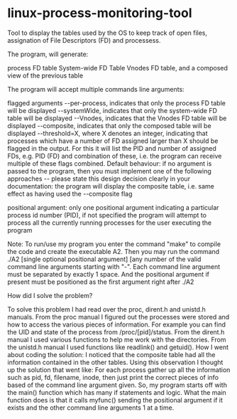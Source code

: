 # linux-process-monitoring-tool
Tool to display the tables used by the OS to keep track of open files, assignation of File Descriptors (FD) and processess.

The program, will generate:

process FD table
System-wide FD Table
Vnodes FD table, and
a composed view of the previous table
 

The program will accept multiple commands line arguments:

flagged arguments
--per-process, indicates that only the process FD table will be displayed
--systemWide, indicates that only the system-wide FD table will be displayed
--Vnodes, indicates that the Vnodes FD table will be displayed
--composite, indicates that only the composed table will be displayed
--threshold=X, where X denotes an integer, indicating that processes which have a number of FD assigned larger than X should be flagged in the output.
For this it will list the PID and number of assigned FDs, e.g. PID (FD)
and combination of these, i.e. the program can receive multiple of these flags combined.
Default behaviour: if no argument is passed to the program, then you must implement one of the following approaches -- please state this design decision clearly in your documentation:
the program will display the composite table, i.e. same effect as having used the --composite flag

positional argument:
only one positional argument indicating a particular process id number (PID), if not specified the program will attempt to process all the currently running processes for the user executing the program

Note: To run/use my program you enter the command "make" to compile the code and create the executable A2. Then you may run the command ./A2 [single optional positional argument] [any number of the valid command line arguments starting with "-". Each command line argument must be separated by exactly 1 space. And the positional argument if present must be positioned as the first argument right after ./A2


How did I solve the problem?

To solve this problem I had read over the proc, dirent.h and unistd.h manuals. From the proc manual I figured out the processes were stored and how to access the various pieces of information. For example you can find the UID and state of the process from /proc/[pid]/status. From the dirent.h manual I used various functions to help me work with the directories. From the unistd.h manual I used functions like readlink() and getuid().
How I went about coding the solution: I noticed that the composite table had all the information contained in the other tables. Using this observation I thought up the solution that went like: For each process gather up all the information such as pid, fd, filename, inode, then just print the correct pieces of info based of the command line argument given. So, my program starts off with the main() function which has many if statements and logic. What the main function does is that it calls myfunc() sending the positional argument if it exists and the other command line arguments 1 at a time. 

